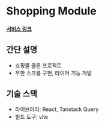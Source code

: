 # Shopping Module

#### [서비스 링크](https://shopping-module.vercel.app)

## 간단 설명
- 쇼핑몰 클론 프로젝트
- 무한 스크롤 구현, 타이머 기능 개발

## 기술 스택
- 라이브러리: React, Tanstack Query
- 빌드 도구: vite